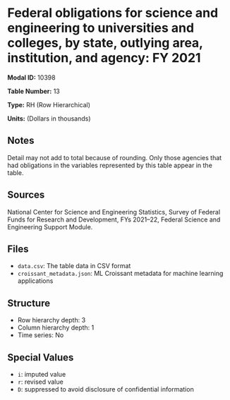 # Federal obligations for science and engineering to universities and colleges, by state, outlying area, institution, and agency: FY 2021

**Modal ID:** 10398

**Table Number:** 13

**Type:** RH (Row Hierarchical)

**Units:** (Dollars in thousands)

## Notes

Detail may not add to total because of rounding. Only those agencies that had obligations in the variables represented by this table appear in the table.

## Sources

National Center for Science and Engineering Statistics, Survey of Federal Funds for Research and Development, FYs 2021–22, Federal Science and Engineering Support Module.

## Files

- `data.csv`: The table data in CSV format
- `croissant_metadata.json`: ML Croissant metadata for machine learning applications

## Structure

- Row hierarchy depth: 3
- Column hierarchy depth: 1
- Time series: No

## Special Values

- `i`: imputed value
- `r`: revised value
- `D`: suppressed to avoid disclosure of confidential information
